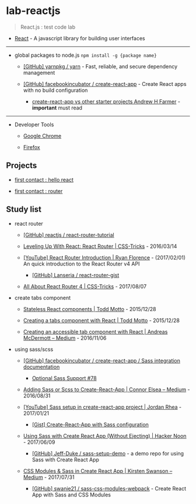 # lab-reactjs

> React.js : test code lab

* [React](https://reactjs.org/) - A javascript library for building user interfaces

---

* global packages to node.js `npm install -g {package name}`

  * [[GitHub] yarnpkg / yarn](https://github.com/yarnpkg/yarn) - Fast, reliable, and secure dependency management

  * [[GitHub] facebookincubator / create-react-app](https://github.com/facebookincubator/create-react-app) - Create React apps with no build configuration

    * [create-react-app vs other starter projects Andrew H Farmer](https://www.andrewhfarmer.com/create-react-app/) -  **important** must read

---

* Developer Tools

  * [Google Chrome](https://chrome.google.com/webstore/detail/react-developer-tools/fmkadmapgofadopljbjfkapdkoienihi?hl=en)

  * [Firefox](https://addons.mozilla.org/en-US/firefox/addon/react-devtools/)

## Projects

* [first contact : hello react](projects/first-contact_hello-react)

* [first contact : router](projects/first-contact_router)


## Study list

* react router

  * [[GitHub] reactjs / react-router-tutorial](https://github.com/reactjs/react-router-tutorial)

  * [Leveling Up With React: React Router | CSS-Tricks](https://css-tricks.com/learning-react-router/) - 2016/03/14

  * [[YouTube] React Router Introduction | Ryan Florence](https://www.youtube.com/watch?v=a4kqMQorcnE) - (2017/02/01) An quick introduction to the React Router v4 API

    * [[GitHub] Lanseria / react-router-gist](https://github.com/Lanseria/react-router-gist)

  * [All About React Router 4 | CSS-Tricks](https://css-tricks.com/react-router-4/) - 2017/08/07


* create tabs component

  * [Stateless React components | Todd Motto](https://toddmotto.com/stateless-react-components/) - 2015/12/28

  * [Creating a tabs component with React | Todd Motto](https://toddmotto.com/creating-a-tabs-component-with-react/) - 2015/12/28

  * [Creating an accessible tab component with React | Andreas McDermott – Medium](https://medium.com/@andreasmcd/creating-an-accessible-tab-component-with-react-24ed30fde86a) - 2016/11/06


* using sass/scss

  * [[GitHub] facebookincubator / create-react-app / Sass integration documentation](https://github.com/facebookincubator/create-react-app/blob/master/packages/react-scripts/template/README.md#adding-a-css-preprocessor-sass-less-etc)

    * [Optional Sass Support #78](https://github.com/facebookincubator/create-react-app/issues/78)

  * [Adding Sass or Scss to Create-React-App | Connor Elsea – Medium](https://medium.com/@Connorelsea/using-sass-with-create-react-app-7125d6913760) - 2016/08/31

  * [[YouTube] Sass setup in create-react-app project | Jordan Rhea](https://www.youtube.com/watch?v=tWp0oxbzZ3s) - 2017/01/21

    * [[Gist] Create-React-App with Sass configuration](https://gist.github.com/rheajt/2f2f070291e39e86cf44705aa74e412e)

  * [Using Sass with Create React App (Without Ejecting) | Hacker Noon](https://hackernoon.com/using-sass-with-create-react-app-without-ejecting-b5f4f827ed9e) - 2017/06/09

    * [[GitHub] Jeff-Duke / sass-setup-demo](https://github.com/Jeff-Duke/sass-setup-demo) - a demo repo for using Sass with Create React App

  * [CSS Modules & Sass in Create React App | Kirsten Swanson – Medium](https://medium.com/@kswanie21/css-modules-sass-in-create-react-app-37c3152de9) - 2017/07/31

    * [[GitHub] swanie21 / sass-css-modules-webpack](https://github.com/swanie21/sass-css-modules-webpack) - Create React App with Sass and CSS Modules
